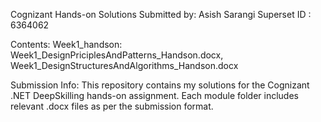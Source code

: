 Cognizant Hands-on Solutions
Submitted by: Asish Sarangi
Superset ID : 6364062

Contents:
Week1_handson: Week1_DesignPriciplesAndPatterns_Handson.docx, Week1_DesignStructuresAndAlgorithms_Handson.docx

Submission Info:
This repository contains my solutions for the Cognizant .NET DeepSkilling hands-on assignment. Each module folder includes relevant .docx files as per the submission format.
